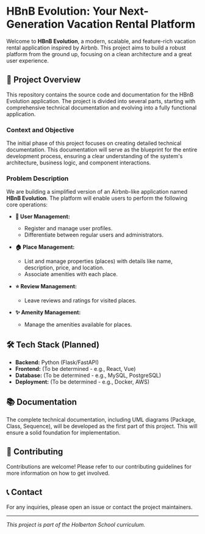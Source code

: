# HBnB Evolution: Your Next-Generation Vacation Rental Platform


Welcome to **HBnB Evolution**, a modern, scalable, and feature-rich vacation rental application inspired by Airbnb. This project aims to build a robust platform from the ground up, focusing on a clean architecture and a great user experience.

## 🚀 Project Overview

This repository contains the source code and documentation for the HBnB Evolution application. The project is divided into several parts, starting with comprehensive technical documentation and evolving into a fully functional application.

### Context and Objective

The initial phase of this project focuses on creating detailed technical documentation. This documentation will serve as the blueprint for the entire development process, ensuring a clear understanding of the system's architecture, business logic, and component interactions.

### Problem Description

We are building a simplified version of an Airbnb-like application named **HBnB Evolution**. The platform will enable users to perform the following core operations:

-   **👤 User Management:**
    -   Register and manage user profiles.
    -   Differentiate between regular users and administrators.

-   **🏠 Place Management:**
    -   List and manage properties (places) with details like name, description, price, and location.
    -   Associate amenities with each place.

-   **⭐ Review Management:**
    -   Leave reviews and ratings for visited places.

-   **✨ Amenity Management:**
    -   Manage the amenities available for places.

## 🛠️ Tech Stack (Planned)

-   **Backend:** Python (Flask/FastAPI)
-   **Frontend:** (To be determined - e.g., React, Vue)
-   **Database:** (To be determined - e.g., MySQL, PostgreSQL)
-   **Deployment:** (To be determined - e.g., Docker, AWS)

## 📚 Documentation

The complete technical documentation, including UML diagrams (Package, Class, Sequence), will be developed as the first part of this project. This will ensure a solid foundation for implementation.

## 🤝 Contributing

Contributions are welcome! Please refer to our contributing guidelines for more information on how to get involved.

## 📞 Contact

For any inquiries, please open an issue or contact the project maintainers.

---

*This project is part of the Holberton School curriculum.*
